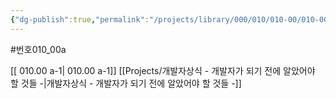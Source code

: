 ```yaml
---
{"dg-publish":true,"permalink":"/projects/library/000/010/010-00/010-00-a/","noteIcon":"0","created":"2023-12-28T00:48:32.658+09:00","updated":"2024-01-26T09:45:31.027+09:00"}
---
```


#번호010_00a


[[ 010.00 a-1\| 010.00 a-1]]  [[Projects/개발자상식 - 개발자가 되기 전에 알았어야 할 것들 -\|개발자상식 - 개발자가 되기 전에 알았어야 할 것들 -]]